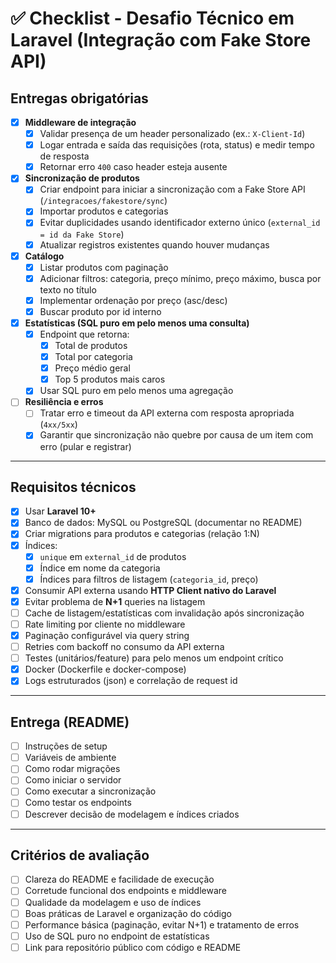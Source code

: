 # ✅ Checklist - Desafio Técnico em Laravel (Integração com Fake Store API)

## Entregas obrigatórias
- [x] **Middleware de integração**
    - [x] Validar presença de um header personalizado (ex.: `X-Client-Id`)
    - [x] Logar entrada e saída das requisições (rota, status) e medir tempo de resposta
    - [x] Retornar erro `400` caso header esteja ausente

- [x] **Sincronização de produtos**
    - [x] Criar endpoint para iniciar a sincronização com a Fake Store API (`/integracoes/fakestore/sync`)
    - [x] Importar produtos e categorias
    - [x] Evitar duplicidades usando identificador externo único (`external_id = id da Fake Store`)
    - [x] Atualizar registros existentes quando houver mudanças

- [x] **Catálogo**
    - [x] Listar produtos com paginação
    - [x] Adicionar filtros: categoria, preço mínimo, preço máximo, busca por texto no título
    - [x] Implementar ordenação por preço (asc/desc)
    - [x] Buscar produto por id interno

- [x] **Estatísticas (SQL puro em pelo menos uma consulta)**
    - [x] Endpoint que retorna:
        - [x] Total de produtos
        - [x] Total por categoria
        - [x] Preço médio geral
        - [x] Top 5 produtos mais caros
    - [x] Usar SQL puro em pelo menos uma agregação

- [ ] **Resiliência e erros**
    - [ ] Tratar erro e timeout da API externa com resposta apropriada (`4xx/5xx`)
    - [x] Garantir que sincronização não quebre por causa de um item com erro (pular e registrar)

---

## Requisitos técnicos
- [x] Usar **Laravel 10+**
- [x] Banco de dados: MySQL ou PostgreSQL (documentar no README)
- [x] Criar migrations para produtos e categorias (relação 1:N)
- [x] Índices:
    - [x] `unique` em `external_id` de produtos
    - [x] Índice em nome da categoria
    - [x] Índices para filtros de listagem (`categoria_id`, preço)
- [x] Consumir API externa usando **HTTP Client nativo do Laravel**
- [x] Evitar problema de **N+1** queries na listagem
- [ ] Cache de listagem/estatísticas com invalidação após sincronização
- [ ] Rate limiting por cliente no middleware
- [x] Paginação configurável via query string
- [ ] Retries com backoff no consumo da API externa
- [ ] Testes (unitários/feature) para pelo menos um endpoint crítico
- [x] Docker (Dockerfile e docker-compose)
- [x] Logs estruturados (json) e correlação de request id

---

## Entrega (README)
- [ ] Instruções de setup
- [ ] Variáveis de ambiente
- [ ] Como rodar migrações
- [ ] Como iniciar o servidor
- [ ] Como executar a sincronização
- [ ] Como testar os endpoints
- [ ] Descrever decisão de modelagem e índices criados

---

## Critérios de avaliação
- [ ] Clareza do README e facilidade de execução
- [ ] Corretude funcional dos endpoints e middleware
- [ ] Qualidade da modelagem e uso de índices
- [ ] Boas práticas de Laravel e organização do código
- [ ] Performance básica (paginação, evitar N+1) e tratamento de erros
- [ ] Uso de SQL puro no endpoint de estatísticas
- [ ] Link para repositório público com código e README
